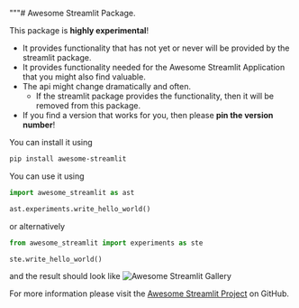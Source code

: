 """# Awesome Streamlit Package.

This package is **highly experimental**!

- It provides functionality that has not yet or never will be provided
by the streamlit package.
- It provides functionality needed for the Awesome Streamlit Application
that you might also find valuable.
- The api might change dramatically and often.
  - If the streamlit package provides the functionality, then it will be removed from this package.
- If you find a version that works for you, then please **pin the version number**!

You can install it using

```bash
pip install awesome-streamlit
```

You can use it using

```python
import awesome_streamlit as ast

ast.experiments.write_hello_world()
```

or alternatively

```python
from awesome_streamlit import experiments as ste

ste.write_hello_world()
```

and the result should look like ![Awesome Streamlit Gallery](https://cdn.rawgit.com/sindresorhus/awesome/d7305f38d29fed78fa85652e3a63e154dd8e8829/media/badge.svg)

For more information please visit the [Awesome Streamlit Project](https://github.com/MarcSkovMadsen/awesome-streamlit) on GitHub.
